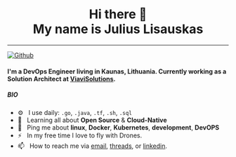 <div align="center">
  <h1> Hi there 👋 <br>My name is Julius Lisauskas</h1>
</div>

---

[![Github](https://img.shields.io/github/followers/xor22h?label=Follow&style=social)](https://github.com/xor22h)

#### I'm a DevOps Engineer living in Kaunas, Lithuania. Currently working as a Solution Architect at [ViaviSolutions](https://viavisolutions.com).

##### BIO

- ⚙️&nbsp;&nbsp; I use daily: `.go`, `.java`, `.tf`, `.sh`, `.sql`
- 🌱&nbsp;&nbsp; Learning all about **Open Source** & **Cloud-Native**
- 💬&nbsp;&nbsp; Ping me about **linux**, **Docker**, **Kubernetes**, **development**, **DevOPS**
- ⚡️&nbsp;&nbsp; In my free time I love to fly with Drones. 
- 📫&nbsp;&nbsp; How to reach me via [email], [threads], or [linkedin].

[email]: mailto:julius@lisauskas.lt
[threads]: https://threads.net/xor22h
[linkedin]: https://www.linkedin.com/in/juliuslisauskas/
[youtube]: https://youtube.com/@xor22h
